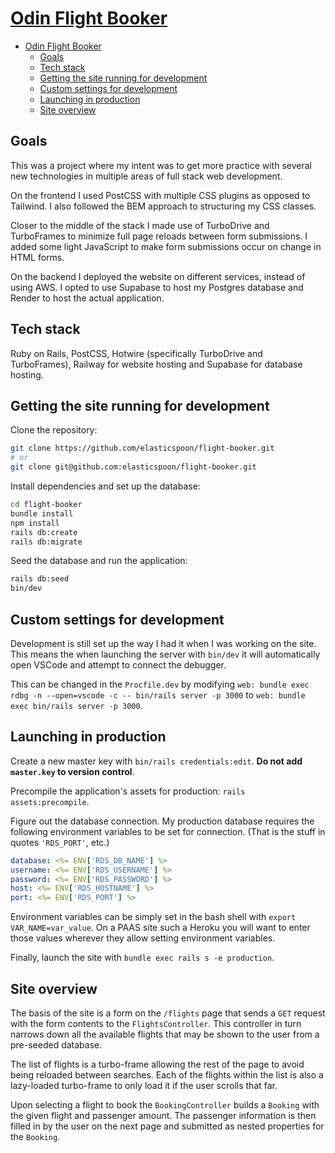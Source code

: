# [Odin Flight Booker](https://web-production-9a89.up.railway.app)

- [Odin Flight Booker](#odin-flight-booker)
  - [Goals](#goals)
  - [Tech stack](#tech-stack)
  - [Getting the site running for development](#getting-the-site-running-for-development)
  - [Custom settings for development](#custom-settings-for-development)
  - [Launching in production](#launching-in-production)
  - [Site overview](#site-overview)

## Goals

This was a project where my intent was to get more practice with several new technologies in multiple areas of full stack web development.

On the frontend I used PostCSS with multiple CSS plugins as opposed to Tailwind. I also followed the BEM approach to structuring my CSS classes.

Closer to the middle of the stack I made use of TurboDrive and TurboFrames to minimize full page reloads between form submissions. I added some light JavaScript to make form submissions occur on change in HTML forms.

On the backend I deployed the website on different services, instead of using AWS. I opted to use Supabase to host my Postgres database and Render to host the actual application.

## Tech stack

Ruby on Rails, PostCSS, Hotwire (specifically TurboDrive and TurboFrames), Railway for website hosting and Supabase for database hosting.

## Getting the site running for development

Clone the repository:

```sh
git clone https://github.com/elasticspoon/flight-booker.git
# or
git clone git@github.com:elasticspoon/flight-booker.git
```

Install dependencies and set up the database:

```sh
cd flight-booker
bundle install
npm install
rails db:create
rails db:migrate
```

Seed the database and run the application:

```sh
rails db:seed
bin/dev
```

## Custom settings for development

Development is still set up the way I had it when I was working on the site. This means the when launching the server with `bin/dev` it will automatically open VSCode and attempt to connect the debugger.

This can be changed in the `Procfile.dev` by modifying `web: bundle exec rdbg -n --open=vscode -c -- bin/rails server -p 3000` to `web: bundle exec bin/rails server -p 3000`.

## Launching in production

Create a new master key with `bin/rails credentials:edit`. **Do not add `master.key` to version control**.

Precompile the application's assets for production: `rails assets:precompile`.

Figure out the database connection. My production database requires the following environment variables to be set for connection. (That is the stuff in quotes `'RDS_PORT'`, etc.)

```yml
database: <%= ENV['RDS_DB_NAME'] %>
username: <%= ENV['RDS_USERNAME'] %>
password: <%= ENV['RDS_PASSWORD'] %>
host: <%= ENV['RDS_HOSTNAME'] %>
port: <%= ENV['RDS_PORT'] %>
```

Environment variables can be simply set in the bash shell with `export VAR_NAME=var_value`. On a PAAS site such a Heroku you will want to enter those values wherever they allow setting environment variables.

Finally, launch the site with `bundle exec rails s -e production`.

## Site overview

The basis of the site is a form on the `/flights` page that sends a `GET` request with the form contents to the `FlightsController`. This controller in turn narrows down all the available flights that may be shown to the user from a pre-seeded database.

The list of flights is a turbo-frame allowing the rest of the page to avoid being reloaded between searches. Each of the flights within the list is also a lazy-loaded turbo-frame to only load it if the user scrolls that far.

Upon selecting a flight to book the `BookingController` builds a `Booking` with the given flight and passenger amount. The passenger information is then filled in by the user on the next page and submitted as nested properties for the `Booking`.
